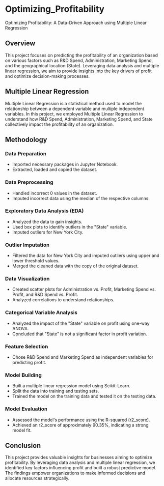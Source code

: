 # Optimizing_Profitability
Optimizing Profitability: A Data-Driven Approach using Multiple Linear Regression

## Overview
This project focuses on predicting the profitability of an organization based on various factors such as R&D Spend, Administration, Marketing Spend, and the geographical location (State). Leveraging data analysis and multiple linear regression, we aim to provide insights into the key drivers of profit and optimize decision-making processes.

## Multiple Linear Regression
Multiple Linear Regression is a statistical method used to model the relationship between a dependent variable and multiple independent variables. In this project, we employed Multiple Linear Regression to understand how R&D Spend, Administration, Marketing Spend, and State collectively impact the profitability of an organization.

## Methodology

### Data Preparation
- Imported necessary packages in Jupyter Notebook.
- Extracted, loaded and copied the dataset.

### Data Preprocessing
- Handled incorrect 0 values in the dataset.
- Imputed incorrect data using the median of the respective columns.

### Exploratory Data Analysis (EDA)
- Analyzed the data to gain insights.
- Used box plots to identify outliers in the "State" variable.
- Imputed outliers for New York City.

### Outlier Imputation
- Filtered the data for New York City and imputed outliers using upper and lower threshold values.
- Merged the cleaned data with the copy of the original dataset.

### Data Visualization
- Created scatter plots for Administration vs. Profit, Marketing Spend vs. Profit, and R&D Spend vs. Profit.
- Analyzed correlations to understand relationships.

### Categorical Variable Analysis
- Analyzed the impact of the "State" variable on profit using one-way ANOVA.
- Concluded that "State" is not a significant factor in profit variation.

### Feature Selection
- Chose R&D Spend and Marketing Spend as independent variables for predicting profit.

### Model Building
- Built a multiple linear regression model using Scikit-Learn.
- Split the data into training and testing sets.
- Trained the model on the training data and tested it on the testing data.

### Model Evaluation
- Assessed the model's performance using the R-squared (r2_score).
- Achieved an r2_score of approximately 90.35%, indicating a strong model fit.

## Conclusion
This project provides valuable insights for businesses aiming to optimize profitability. By leveraging data analysis and multiple linear regression, we identified key factors influencing profit and built a robust predictive model. The findings empower organizations to make informed decisions and allocate resources strategically.
